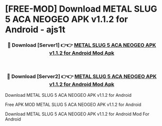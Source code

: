 # [FREE-MOD] Download METAL SLUG 5 ACA NEOGEO APK v1.1.2 for Android - ajs1t


<div align="center">
<h3>🔴 Download [Server1] 👉👉 <a href="https://apk-comot.site?title=METAL_SLUG_5_ACA_NEOGEO_APK_v1.1.2_for_Android">METAL SLUG 5 ACA NEOGEO APK v1.1.2 for Android Mod Apk</a></h3><br>

<h3>🔴 Download [Server2] 👉👉 <a href="https://apk-comot.site?title=METAL_SLUG_5_ACA_NEOGEO_APK_v1.1.2_for_Android">METAL SLUG 5 ACA NEOGEO APK v1.1.2 for Android Mod Apk</a></h3>
</div>



Download METAL SLUG 5 ACA NEOGEO APK v1.1.2 for Android 

Free APK MOD METAL SLUG 5 ACA NEOGEO APK v1.1.2 for Android 

Download METAL SLUG 5 ACA NEOGEO APK v1.1.2 for Android Mod For Android
